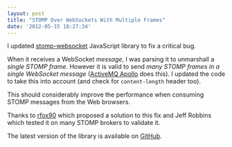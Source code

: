 ```yaml
---
layout: post
title: "STOMP Over WebSockets With Multiple Frames"
date: '2012-05-15 18:27:34'
---
```


I updated [stomp-websocket][stomp-websocket] JavaScript library to fix a critical bug.

When it receives a WebSocket *message*, I was parsing it to unmarshall a *single STOMP frame*.
However it is valid to send _many STOMP frames in a single WebSocket message_ ([ActiveMQ Apollo][apollo] does this). I updated the code to take this into account (and check for `content-length` header too).

This should considerably improve the performance when consuming STOMP messages from the Web browsers.

Thanks to [rfox90][rfox90] which proposed a solution to this fix and Jeff Robbins which tested it on many STOMP brokers to validate it.

The latest version of the library is available on [GitHub][github]. 

[apollo]: http://activemq.apache.org/apollo/
[stomp-websocket]: http://jmesnil.net/stomp-websocket/doc/
[rfox90]: https://github.com/rfox90
[github]: https://github.com/jmesnil/stomp-websocket/blob/master/dist/stomp.js
